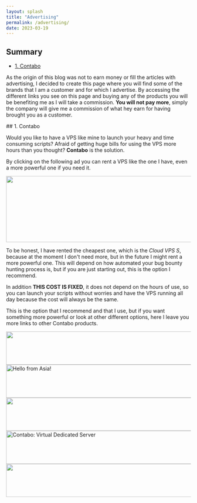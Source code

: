 ```yaml
---
layout: splash
title: "Advertising"
permalink: /advertising/
date: 2023-03-19
---
```


## Summary

- [1. Contabo](#section-id-1)

As the origin of this blog was not to earn money or fill the articles with advertising, I decided to create this page where you will find some of the brands that I am a customer and for which I advertise. By accessing the different links you see on this page and buying any of the products you will be benefiting me as I will take a commission. **You will not pay more**, simply the company will give me a commission of what hey earn for having brought you as a customer.

<div id='section-id-1'/>
## 1. Contabo

Would you like to have a VPS like mine to launch your heavy and time consuming scripts? Afraid of getting huge bills for using the VPS more hours than you thought? **Contabo** is the solution.

By clicking on the following ad you can rent a VPS like the one I have, even a more powerful one if you need it. 

<a href="https://www.tkqlhce.com/click-100993323-13484395" target="_top">
<img src="https://www.awltovhc.com/image-100993323-13484395" width="930" height="180" alt="" border="0"/></a>

To be honest, I have rented the cheapest one, which is the *Cloud VPS S*, because at the moment I don't need more, but in the future I might rent a more powerful one. This will depend on how automated your bug bounty hunting process is, but if you are just starting out, this is the option I recommend.

In addition **THIS COST IS FIXED**, it does not depend on the hours of use, so you can launch your scripts without worries and have the VPS running all day because the cost will always be the same.

This is the option that I recommend and that I use, but if you want something more powerful or look at other different options, here I leave you more links to other Contabo products.

<a href="https://www.kqzyfj.com/click-100993323-14573806" target="_top">
<img src="https://www.tqlkg.com/image-100993323-14573806" width="728" height="90" alt="" border="0"/></a>

<a href="https://www.dpbolvw.net/click-100993323-14511085" target="_top">
<img src="https://www.ftjcfx.com/image-100993323-14511085" width="728" height="90" alt="Hello from Asia!" border="0"/></a>

<a href="https://www.kqzyfj.com/click-100993323-15620151" target="_top">
<img src="https://www.ftjcfx.com/image-100993323-15620151" width="728" height="90" alt="" border="0"/></a>

<a href="https://www.jdoqocy.com/click-100993323-14058593" target="_top">
<img src="https://www.awltovhc.com/image-100993323-14058593" width="728" height="90" alt="Contabo: Virtual Dedicated Server" border="0"/></a>

<a href="https://www.dpbolvw.net/click-100993323-15194460" target="_top">
<img src="https://www.awltovhc.com/image-100993323-15194460" width="728" height="90" alt="" border="0"/></a>


